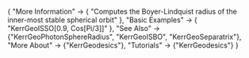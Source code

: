 {
  "More Information" -> {
    "Computes the Boyer-Lindquist radius of the inner-most stable spherical orbit"
  },
  "Basic Examples" -> {
    "KerrGeoISSO[0.9, Cos[Pi/3]]"
    },
  "See Also" -> {"KerrGeoPhotonSphereRadius", "KerrGeoISBO", "KerrGeoSeparatrix"},
  "More About" -> {"KerrGeodesics"},
  "Tutorials" -> {"KerrGeodesics"}
}